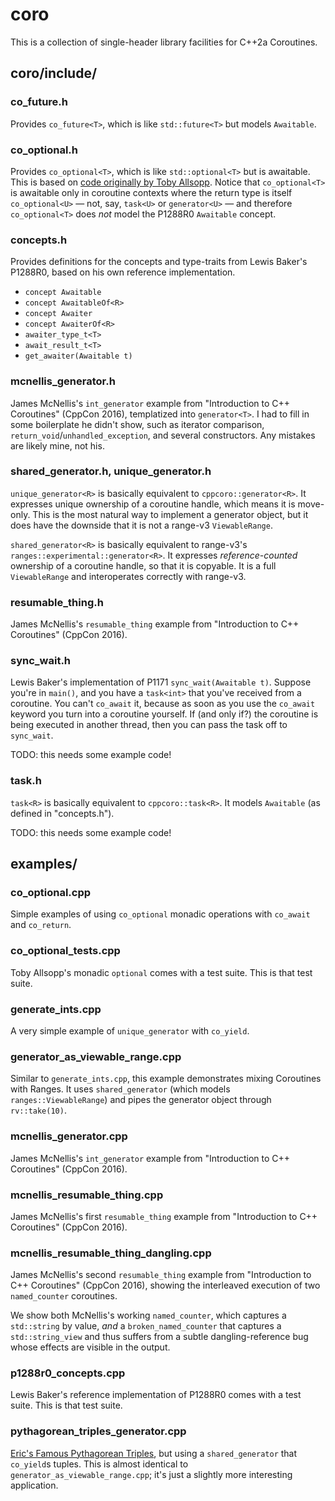 # coro
This is a collection of single-header library facilities for C++2a Coroutines.

## coro/include/

### co_future.h

Provides `co_future<T>`, which is like `std::future<T>` but models `Awaitable`.

### co_optional.h

Provides `co_optional<T>`, which is like `std::optional<T>` but is awaitable.
This is based on [code originally by Toby Allsopp](https://github.com/toby-allsopp/coroutine_monad/#using-coroutines-for-monadic-composition).
Notice that `co_optional<T>` is awaitable only in coroutine contexts where the
return type is itself `co_optional<U>` — not, say, `task<U>` or `generator<U>` —
and therefore `co_optional<T>` does _not_ model the P1288R0 `Awaitable` concept.

### concepts.h

Provides definitions for the concepts and type-traits from Lewis Baker's P1288R0,
based on his own reference implementation.

- `concept Awaitable`
- `concept AwaitableOf<R>`
- `concept Awaiter`
- `concept AwaiterOf<R>`
- `awaiter_type_t<T>`
- `await_result_t<T>`
- `get_awaiter(Awaitable t)`

### mcnellis_generator.h

James McNellis's `int_generator` example from "Introduction to C++ Coroutines" (CppCon 2016),
templatized into `generator<T>`. I had to fill in some boilerplate he didn't show, such
as iterator comparison, `return_void`/`unhandled_exception`, and several constructors.
Any mistakes are likely mine, not his.

### shared_generator.h, unique_generator.h

`unique_generator<R>` is basically equivalent to `cppcoro::generator<R>`.
It expresses unique ownership of a coroutine handle, which means it is move-only.
This is the most natural way to implement a generator object, but it does have the
downside that it is not a range-v3 `ViewableRange`.

`shared_generator<R>` is basically equivalent to range-v3's `ranges::experimental::generator<R>`.
It expresses _reference-counted_ ownership of a coroutine handle, so that it is copyable.
It is a full `ViewableRange` and interoperates correctly with range-v3.

### resumable_thing.h

James McNellis's `resumable_thing` example from "Introduction to C++ Coroutines" (CppCon 2016).

### sync_wait.h

Lewis Baker's implementation of P1171 `sync_wait(Awaitable t)`.
Suppose you're in `main()`, and you have a `task<int>` that you've received from a coroutine.
You can't `co_await` it, because as soon as you use the `co_await` keyword you
turn into a coroutine yourself. If (and only if?) the coroutine is being executed in another thread,
then you can pass the task off to `sync_wait`.

TODO: this needs some example code!

### task.h

`task<R>` is basically equivalent to `cppcoro::task<R>`.
It models `Awaitable` (as defined in "concepts.h").

TODO: this needs some example code!

## examples/

### co_optional.cpp

Simple examples of using `co_optional` monadic operations with `co_await` and `co_return`.

### co_optional_tests.cpp

Toby Allsopp's monadic `optional` comes with a test suite.
This is that test suite.

### generate_ints.cpp

A very simple example of `unique_generator` with `co_yield`.

### generator_as_viewable_range.cpp

Similar to `generate_ints.cpp`, this example demonstrates mixing Coroutines with Ranges.
It uses `shared_generator` (which models `ranges::ViewableRange`)
and pipes the generator object through `rv::take(10)`.

### mcnellis_generator.cpp

James McNellis's `int_generator` example from "Introduction to C++ Coroutines" (CppCon 2016).

### mcnellis_resumable_thing.cpp

James McNellis's first `resumable_thing` example from "Introduction to C++ Coroutines" (CppCon 2016).

### mcnellis_resumable_thing_dangling.cpp

James McNellis's second `resumable_thing` example from "Introduction to C++ Coroutines" (CppCon 2016),
showing the interleaved execution of two `named_counter` coroutines.

We show both McNellis's working `named_counter`, which captures a `std::string` by value,
_and_ a `broken_named_counter` that captures a `std::string_view` and thus suffers from a
subtle dangling-reference bug whose effects are visible in the output.

### p1288r0_concepts.cpp

Lewis Baker's reference implementation of P1288R0 comes with a test suite.
This is that test suite.

### pythagorean_triples_generator.cpp

[Eric's Famous Pythagorean Triples](http://ericniebler.com/2018/12/05/standard-ranges/),
but using a `shared_generator` that `co_yield`s tuples.
This is almost identical to `generator_as_viewable_range.cpp`; it's just
a slightly more interesting application.
